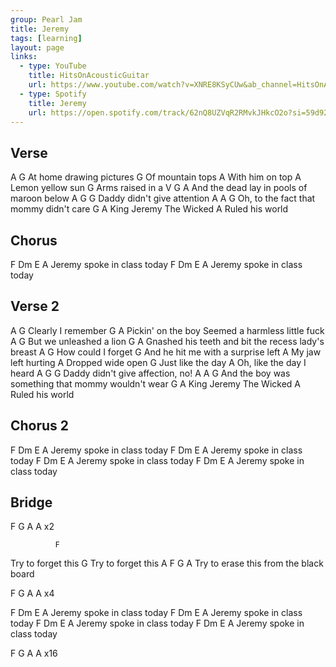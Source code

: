 ```yaml
---
group: Pearl Jam
title: Jeremy
tags: [learning]
layout: page
links: 
  - type: YouTube
    title: HitsOnAcousticGuitar
    url: https://www.youtube.com/watch?v=XNRE8KSyCUw&ab_channel=HitsOnAcousticGuitar
  - type: Spotify 
    title: Jeremy
    url: https://open.spotify.com/track/62nQ8UZVqR2RMvkJHkcO2o?si=59d92c63b3cc4004
---
```


## Verse

A            G
     At home    drawing pictures
            G
Of mountain tops
A
With him on top
          A
Lemon yellow sun
G
Arms raised in a V
G            A
And the dead lay in pools of maroon below
A     G                          G
    Daddy didn't give attention
A                                 A     G
Oh, to the fact that mommy didn't care
                    G      A
King Jeremy The Wicked
A
Ruled his world

## Chorus

F              Dm E     A
Jeremy spoke in class today
F              Dm E     A
Jeremy spoke in class today

## Verse 2

A   G
      Clearly I remember
                G    A
Pickin' on the boy      Seemed a harmless little fuck
A   G
      But we unleashed a lion
G  A
Gnashed his teeth and bit the recess lady's breast
               A     G
How could I forget
                                   G
And he hit me with a surprise left
A
My jaw left hurting
                 A
Dropped wide open
G
Just like the day
    A
Oh, like the day I heard
A   G                             G
   Daddy didn't give affection, no!
A                                             A    G
And the boy was something that mommy wouldn't wear
                  G      A
King Jeremy The Wicked
A
Ruled his world

## Chorus 2

F              Dm E     A
Jeremy spoke in class today
F              Dm E     A
Jeremy spoke in class today
F              Dm E     A
Jeremy spoke in class today
F              Dm E     A
Jeremy spoke in class today

## Bridge

F  G  A  A   x2

              F
Try to forget this
              G
Try to forget this
             A                   F             G           A
Try to erase this from the black board

F  G  A  A x4

F              Dm E     A
Jeremy spoke in class today
F              Dm E     A
Jeremy spoke in class today
F              Dm E     A
Jeremy spoke in class today
F              Dm E     A
Jeremy spoke in class today

F  G  A  A x16
